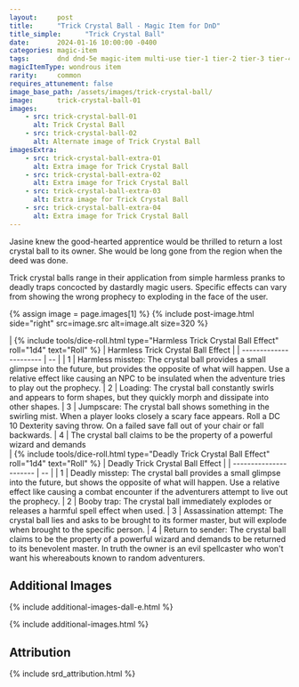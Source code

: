 ```yaml
---
layout:     post
title:      "Trick Crystal Ball - Magic Item for DnD"
title_simple:      "Trick Crystal Ball"
date:       2024-01-16 10:00:00 -0400
categories: magic-item
tags:       dnd dnd-5e magic-item multi-use tier-1 tier-2 tier-3 tier-4
magicItemType: wondrous item
rarity:     common
requires_attunement: false
image_base_path: /assets/images/trick-crystal-ball/
image:      trick-crystal-ball-01
images:
    - src: trick-crystal-ball-01
      alt: Trick Crystal Ball
    - src: trick-crystal-ball-02
      alt: Alternate image of Trick Crystal Ball
imagesExtra:
    - src: trick-crystal-ball-extra-01
      alt: Extra image for Trick Crystal Ball
    - src: trick-crystal-ball-extra-02
      alt: Extra image for Trick Crystal Ball
    - src: trick-crystal-ball-extra-03
      alt: Extra image for Trick Crystal Ball
    - src: trick-crystal-ball-extra-04
      alt: Extra image for Trick Crystal Ball
---
```


<p class="read-aloud">
    Jasine knew the good-hearted apprentice would be thrilled to return a lost crystal ball to its owner. She would be long gone from the region when the deed was done.
</p>

Trick crystal balls range in their application from simple harmless pranks to deadly traps concocted by dastardly magic users. Specific effects can vary from showing the wrong prophecy to exploding in the face of the user.

{% assign image = page.images[1] %}
{% include post-image.html side="right" src=image.src alt=image.alt size=320 %}

<div markdown="block" class="roll-table js-autoroll js-roll-table">
| {% include tools/dice-roll.html type="Harmless Trick Crystal Ball Effect" roll="1d4" text="Roll" %} | Harmless Trick Crystal Ball Effect |
| ---------------------- | -- |
| 1 | Harmless misstep: The crystal ball provides a small glimpse into the future, but provides the opposite of what will happen. Use a relative effect like causing an NPC to be insulated when the adventure tries to play out the prophecy.
| 2 | Loading: The crystal ball constantly swirls and appears to form shapes, but they quickly morph and dissipate into other shapes.
| 3 | Jumpscare: The crystal ball shows something in the swirling mist. When a player looks closely a scary face appears. Roll a DC 10 Dexterity saving throw. On a failed save fall out of your chair or fall backwards.
| 4 | The crystal ball claims to be the property of a powerful wizard and demands

</div>

<div markdown="block" class="roll-table js-autoroll js-roll-table">
| {% include tools/dice-roll.html type="Deadly Trick Crystal Ball Effect" roll="1d4" text="Roll" %} | Deadly Trick Crystal Ball Effect |
| ---------------------- | -- |
| 1 | Deadly misstep: The crystal ball provides a small glimpse into the future, but shows the opposite of what will happen. Use a relative effect like causing a combat encounter if the adventurers attempt to live out the prophecy.
| 2 | Booby trap: The crystal ball immediately explodes or releases a harmful spell effect when used.
| 3 | Assassination attempt: The crystal ball lies and asks to be brought to its former master, but will explode when brought to the specific person.
| 4 | Return to sender: The crystal ball claims to be the property of a powerful wizard and demands to be returned to its benevolent master. In truth the owner is an evil spellcaster who won't want his whereabouts known to random adventurers.

</div>


## Additional Images

{% include additional-images-dall-e.html %}

{% include additional-images.html %}


## Attribution

{% include srd_attribution.html %}
